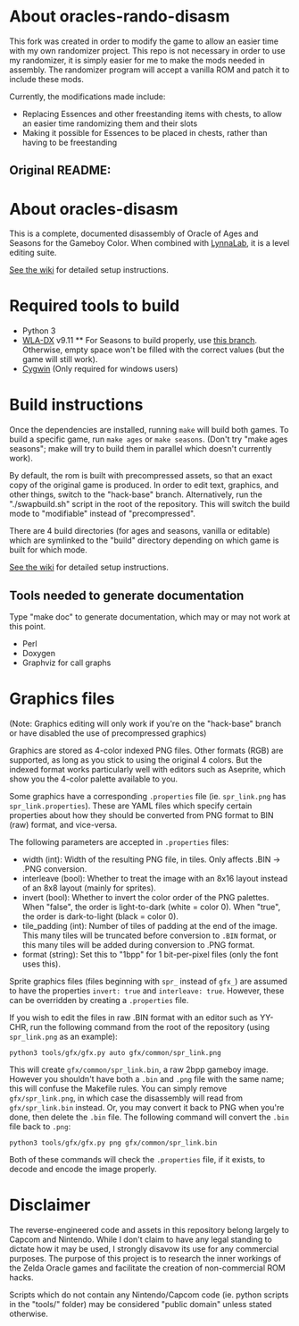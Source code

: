 # About oracles-rando-disasm

This fork was created in order to modify the game to allow an easier time with my own randomizer project. This repo is not necessary in order to use my randomizer, it is simply easier for me to make the mods needed in assembly. The randomizer program will accept a vanilla ROM and patch it to include these mods.

Currently, the modifications made include:
* Replacing Essences and other freestanding items with chests, to allow an easier time randomizing them and their slots
* Making it possible for Essences to be placed in chests, rather than having to be freestanding

## Original README:

# About oracles-disasm

This is a complete, documented disassembly of Oracle of Ages and Seasons for the Gameboy
Color. When combined with [LynnaLab](https://github.com/drenn1/lynnalab), it is a level
editing suite.

[See the wiki](https://wiki.zeldahacking.net/oracle/Setting_up_ages-disasm) for detailed
setup instructions.


# Required tools to build

* Python 3
* [WLA-DX](https://github.com/vhelin/wla-dx) v9.11
** For Seasons to build properly, use [this branch](https://github.com/Drenn1/wla-dx/tree/emptyfill-banknumber). Otherwise, empty space won't be filled with the correct values (but the game will still work).
* [Cygwin](http://cygwin.com/install.html) (Only required for windows users)


# Build instructions

Once the dependencies are installed, running `make` will build both games. To build
a specific game, run `make ages` or `make seasons`. (Don't try "make ages seasons"; make
will try to build them in parallel which doesn't currently work).

By default, the rom is built with precompressed assets, so that an exact copy of the
original game is produced. In order to edit text, graphics, and other things,
switch to the "hack-base" branch. Alternatively, run the "./swapbuild.sh" script
in the root of the repository. This will switch the build mode to "modifiable"
instead of "precompressed".

There are 4 build directories (for ages and seasons, vanilla or editable) which are
symlinked to the "build" directory depending on which game is built for which mode.

[See the wiki](https://wiki.zeldahacking.net/oracle/Setting_up_ages-disasm) for detailed
setup instructions.


## Tools needed to generate documentation

Type "make doc" to generate documentation, which may or may not work at this point.

* Perl
* Doxygen
* Graphviz for call graphs


# Graphics files

(Note: Graphics editing will only work if you're on the "hack-base" branch or
have disabled the use of precompressed graphics)

Graphics are stored as 4-color indexed PNG files. Other formats (RGB) are
supported, as long as you stick to using the original 4 colors. But the indexed
format works particularly well with editors such as Aseprite, which show you the
4-color palette available to you.

Some graphics have a corresponding `.properties` file (ie. `spr_link.png` has
`spr_link.properties`). These are YAML files which specify certain properties
about how they should be converted from PNG format to BIN (raw) format, and
vice-versa.

The following parameters are accepted in `.properties` files:

* width (int): Width of the resulting PNG file, in tiles. Only affects .BIN ->
  .PNG conversion.
* interleave (bool): Whether to treat the image with an 8x16 layout instead of
  an 8x8 layout (mainly for sprites).
* invert (bool): Whether to invert the color order of the PNG palettes. When
  "false", the order is light-to-dark (white = color 0). When "true", the order
  is dark-to-light (black = color 0).
* tile\_padding (int): Number of tiles of padding at the end of the image. This
  many tiles will be truncated before conversion to `.BIN` format, or this many
  tiles will be added during conversion to .PNG format.
* format (string): Set this to "1bpp" for 1 bit-per-pixel files (only the font
  uses this).

Sprite graphics files (files beginning with `spr_` instead of `gfx_`) are
assumed to have the properties `invert: true` and `interleave: true`. However,
these can be overridden by creating a `.properties` file.

If you wish to edit the files in raw .BIN format with an editor such as YY-CHR,
run the following command from the root of the repository (using `spr_link.png`
as an example):

```
python3 tools/gfx/gfx.py auto gfx/common/spr_link.png
```

This will create `gfx/common/spr_link.bin`, a raw 2bpp gameboy image. However
you shouldn't have both a `.bin` and `.png` file with the same name; this will
confuse the Makefile rules. You can simply remove `gfx/spr_link.png`, in which
case the disassembly will read from `gfx/spr_link.bin` instead. Or, you may
convert it back to PNG when you're done, then delete the `.bin` file. The
following command will convert the `.bin` file back to `.png`:

```
python3 tools/gfx/gfx.py png gfx/common/spr_link.bin
```

Both of these commands will check the `.properties` file, if it exists, to
decode and encode the image properly.

# Disclaimer

The reverse-engineered code and assets in this repository belong largely to
Capcom and Nintendo. While I don't claim to have any legal standing to dictate
how it may be used, I strongly disavow its use for any commercial purposes. The
purpose of this project is to research the inner workings of the Zelda Oracle
games and facilitate the creation of non-commercial ROM hacks.

Scripts which do not contain any Nintendo/Capcom code (ie. python scripts in the
"tools/" folder) may be considered "public domain" unless stated otherwise.
